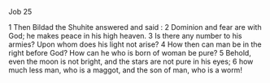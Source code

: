 Job 25

1	Then Bildad the Shuhite answered and said :
2	Dominion and fear are with God; he makes peace in his high heaven.
3	Is there any number to his armies? Upon whom does his light not arise?
4	How then can man be in the right before God? How can he who is born of woman be pure?
5	Behold, even the moon is not bright, and the stars are not pure in his eyes;
6	how much less man, who is a maggot, and the son of man, who is a worm!

